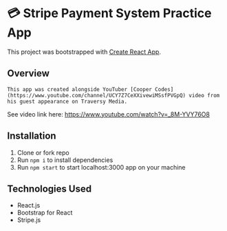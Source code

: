 # 💳 Stripe Payment System Practice App

This project was bootstrapped with [Create React App](https://github.com/facebook/create-react-app).

## Overview
```
This app was created alongside YouTuber [Cooper Codes](https://www.youtube.com/channel/UCY7Z7CeXXivewiMSsfPVGpQ) video from his guest appearance on Traversy Media.
```

See video link here: https://www.youtube.com/watch?v=_8M-YVY76O8

## Installation
1. Clone or fork repo
2. Run ```npm i``` to install dependencies
3. Run ```npm start``` to start localhost:3000 app on your machine

## Technologies Used

- React.js
- Bootstrap for React
- Stripe.js




